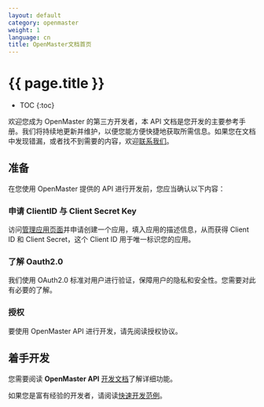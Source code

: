 ```yaml
---
layout: default
category: openmaster
weight: 1
language: cn
title: OpenMaster文档首页
---
```


# {{ page.title }}

* TOC
{:toc}

欢迎您成为 OpenMaster 的第三方开发者，本 API 文档是您开发的主要参考手册。我们将持续地更新并维护，以便您能方便快捷地获取所需信息。如果您在文档中发现错漏，或者找不到需要的内容，欢迎[联系我们][email]。

## 准备

在您使用 OpenMaster 提供的 API 进行开发前，您应当确认以下内容：

### 申请 ClientID 与 Client Secret Key

访问[管理应用页面](http://open.admaster.com.cn/app/new)并申请创建一个应用，填入应用的描述信息，从而获得 Client ID 和 Client Secret，这个 Client ID 用于唯一标识您的应用。

### 了解 Oauth2.0

我们使用 OAuth2.0 标准对用户进行验证，保障用户的隐私和安全性。您需要对此有必要的了解。

### 授权

要使用 OpenMaster API 进行开发，请先阅读授权协议。

## 着手开发

您需要阅读 **OpenMaster API** [开发文档][main]了解详细功能。

如果您是富有经验的开发者，请阅读[快速开发范例][get_started]。

[email]: mailto:api@admaster.com.cn
[OAuth2.0]: /doc/openmaster/v1/cn/oauth.html
[main]: /doc/openmaster/v1/cn/main.html
[get_started]: /doc/openmaster/v1/cn/get_started.html
[lisence]: /doc/openmaster/v1/cn/lisence.html
